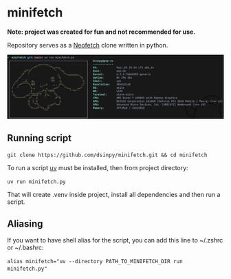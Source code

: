 # minifetch
**Note: project was created for fun and not recommended for use.**

Repository serves as a [Neofetch](https://github.com/dylanaraps/neofetch) clone written in python.

![](assets/output.png)
## Running script
`git clone https://github.com/dsinpy/minifetch.git && cd minifetch`

To run a script [uv](https://github.com/astral-sh/uv) must be installed, then from project directory:

`uv run minifetch.py`

That will create .venv inside project, install all dependencies and then run a script. 

## Aliasing
If you want to have shell alias for the script, you can add this line to ~/.zshrc or ~/.bashrc:

`alias minifetch="uv --directory PATH_TO_MINIFETCH_DIR run minifetch.py"`

